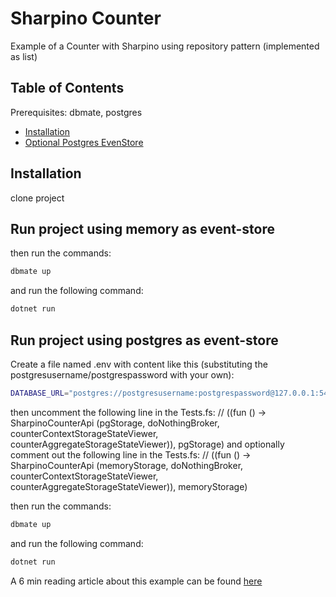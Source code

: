 # Sharpino Counter

Example of a Counter with Sharpino
using repository pattern (implemented as list)

## Table of Contents

Prerequisites: dbmate, postgres

- [Installation](#installation)
- [Optional Postgres EvenStore](#postgesEventStore)


## Installation

clone project 

## Run project using memory as event-store
then run the commands:

```bash
dbmate up
```
and run the following command:

```bash
dotnet run
```

## Run project using postgres as event-store
Create a file named .env with content like this (substituting the postgresusername/postgrespassword with your own):
```bash
DATABASE_URL="postgres://postgresusername:postgrespassword@127.0.0.1:5432/es_counter?sslmode=disable"
```
then uncomment the following line in the Tests.fs:
        // ((fun () -> SharpinoCounterApi (pgStorage, doNothingBroker, counterContextStorageStateViewer, counterAggregateStorageStateViewer)), pgStorage)
and optionally comment out the following line in the Tests.fs:
        // ((fun () -> SharpinoCounterApi (memoryStorage, doNothingBroker, counterContextStorageStateViewer, counterAggregateStorageStateViewer)), memoryStorage)

then run the commands:

```bash
dbmate up
```
and run the following command:

```bash
dotnet run
```


A 6 min reading article about this example can be found 
[here](https://www.linkedin.com/pulse/example-counter-event-sourcing-sharpino-ino-antonio-lucca-hzlof)





